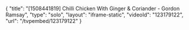 {
    "title": "[1508441819] Chilli Chicken With Ginger & Coriander - Gordon Ramsay",
    "type": "solo",
    "layout": "iframe-static",
    "videoId": "123179122",
    "url": "\/tvpembed\/123179122"
}